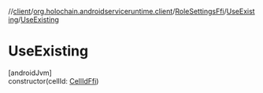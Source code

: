 //[client](../../../../index.md)/[org.holochain.androidserviceruntime.client](../../index.md)/[RoleSettingsFfi](../index.md)/[UseExisting](index.md)/[UseExisting](-use-existing.md)

# UseExisting

[androidJvm]\
constructor(cellId: [CellIdFfi](../../-cell-id-ffi/index.md))